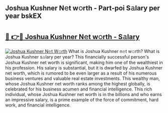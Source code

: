## Joshua Kushner N𝚎t w𝚘rth - Part-poi S𝚊lary per year bskEX

# <h2><a href="http://gc0uub.nevu.top/?p=Joshua+Kushner">🔗 👉🔴 Joshua Kushner N𝚎t w𝚘rth - S𝚊lary</a></h2>

[![Joshua Kushner N𝚎t W𝚘rth](https://i.imgur.com/Oavwk0R.jpeg)](http://gc0uub.nevu.top/?p=Joshua+Kushner)
What is Joshua Kushner n𝚎t w𝚘rth? What is Joshua Kushner s𝚊lary per year?
This financially successful person's Joshua Kushner net worth is significant, making him one of the wealthiest in his profession. His salary is substantial, but it is dwarfed by Joshua Kushner net worth, which is rumored to be even larger as a result of his numerous business ventures and valuable real estate investments. This wealthy man, whose Joshua Kushner net worth ranks among the highest globally, is celebrated for his business acumen and financial intelligence. This rich individual, whose Joshua Kushner net worth is in the billions and who earns an impressive salary, is a prime example of the force of commitment, hard work, and financial intelligence.
